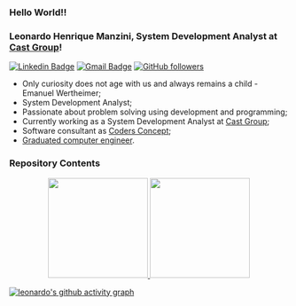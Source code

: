 ### Hello World!!
### Leonardo Henrique Manzini, System Development Analyst at <a href="https://castgroup.com.br">Cast Group</a>!

[![Linkedin Badge](https://img.shields.io/badge/-LinkedIn-blue?style=flat-square&logo=Linkedin&logoColor=white&link=https://www.linkedin.com/in/leonardo-manzini/)](https://www.linkedin.com/in/leonardo-manzini/)
[![Gmail Badge](https://img.shields.io/badge/-Gmail-c14438?style=flat-square&logo=Gmail&logoColor=white&link=mailto:leoh.manzini@gmail.com)](mailto:leoh.manzini@gmail.com/)
[![GitHub followers](https://img.shields.io/github/followers/LeoManzini.svg?style=social&label=Follow&maxAge=2592000)](https://github.com/LeoManzini?tab=followers)

- Only curiosity does not age with us and always remains a child - Emanuel Wertheimer;
- System Development Analyst;
- Passionate about problem solving using development and programming;
- Currently working as a System Development Analyst at <a href="https://castgroup.com.br">Cast Group</a>;
- Software consultant as <a href="https://codersconcept.com.br/">Coders Concept<a/>;
- <a href="https://www.uniara.com.br/cursos/presencial/graduacao/engenharia-de-computacao/">Graduated computer engineer<a/>.

### Repository Contents

<div align="center">
  <a href="https://github.com/LeoManzini">
    <img height="180em" src="https://github-readme-stats.vercel.app/api/top-langs/?username=LeoManzini&layout=compact&theme=radical" />
    <img height="180em" src="https://github-readme-stats.vercel.app/api?username=LeoManzini&show_icons=true&theme=radical" />
  </a>
</div>

[![leonardo's github activity graph](https://github-readme-activity-graph.vercel.app/graph?username=LeoManzini&bg_color=0d1117&color=708090&line=139ae1&point=ffffff&area=true&hide_border=true)](https://github.com/LeoManzini/)
